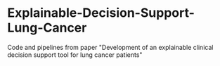 # Explainable-Decision-Support-Lung-Cancer
Code and pipelines from paper "Development of an explainable clinical decision support tool for lung cancer patients"

